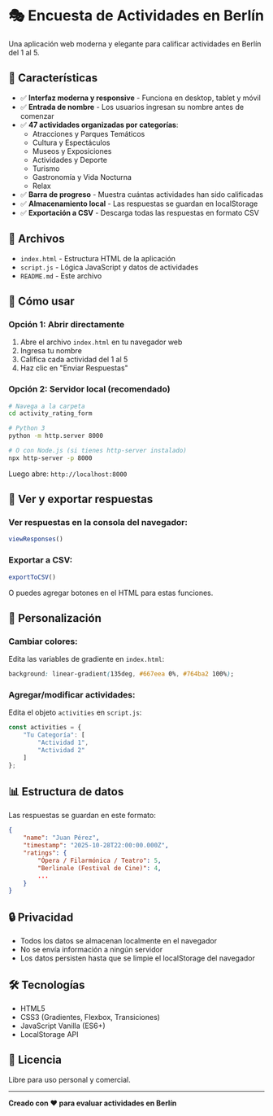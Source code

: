 # 🎭 Encuesta de Actividades en Berlín

Una aplicación web moderna y elegante para calificar actividades en Berlín del 1 al 5.

## 🚀 Características

- ✅ **Interfaz moderna y responsive** - Funciona en desktop, tablet y móvil
- ✅ **Entrada de nombre** - Los usuarios ingresan su nombre antes de comenzar
- ✅ **47 actividades organizadas por categorías**:
  - Atracciones y Parques Temáticos
  - Cultura y Espectáculos
  - Museos y Exposiciones
  - Actividades y Deporte
  - Turismo
  - Gastronomía y Vida Nocturna
  - Relax
- ✅ **Barra de progreso** - Muestra cuántas actividades han sido calificadas
- ✅ **Almacenamiento local** - Las respuestas se guardan en localStorage
- ✅ **Exportación a CSV** - Descarga todas las respuestas en formato CSV

## 📁 Archivos

- `index.html` - Estructura HTML de la aplicación
- `script.js` - Lógica JavaScript y datos de actividades
- `README.md` - Este archivo

## 🎯 Cómo usar

### Opción 1: Abrir directamente
1. Abre el archivo `index.html` en tu navegador web
2. Ingresa tu nombre
3. Califica cada actividad del 1 al 5
4. Haz clic en "Enviar Respuestas"

### Opción 2: Servidor local (recomendado)
```bash
# Navega a la carpeta
cd activity_rating_form

# Python 3
python -m http.server 8000

# O con Node.js (si tienes http-server instalado)
npx http-server -p 8000
```

Luego abre: `http://localhost:8000`

## 💾 Ver y exportar respuestas

### Ver respuestas en la consola del navegador:
```javascript
viewResponses()
```

### Exportar a CSV:
```javascript
exportToCSV()
```

O puedes agregar botones en el HTML para estas funciones.

## 🎨 Personalización

### Cambiar colores:
Edita las variables de gradiente en `index.html`:
```css
background: linear-gradient(135deg, #667eea 0%, #764ba2 100%);
```

### Agregar/modificar actividades:
Edita el objeto `activities` en `script.js`:
```javascript
const activities = {
    "Tu Categoría": [
        "Actividad 1",
        "Actividad 2"
    ]
};
```

## 📊 Estructura de datos

Las respuestas se guardan en este formato:
```json
{
    "name": "Juan Pérez",
    "timestamp": "2025-10-28T22:00:00.000Z",
    "ratings": {
        "Ópera / Filarmónica / Teatro": 5,
        "Berlinale (Festival de Cine)": 4,
        ...
    }
}
```

## 🔒 Privacidad

- Todos los datos se almacenan localmente en el navegador
- No se envía información a ningún servidor
- Los datos persisten hasta que se limpie el localStorage del navegador

## 🛠️ Tecnologías

- HTML5
- CSS3 (Gradientes, Flexbox, Transiciones)
- JavaScript Vanilla (ES6+)
- LocalStorage API

## 📝 Licencia

Libre para uso personal y comercial.

---

**Creado con ❤️ para evaluar actividades en Berlín**
